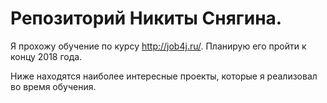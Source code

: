 # Репозиторий Никиты Снягина.

Я прохожу обучение по курсу  http://job4j.ru/. Планирую его пройти к концу 2018 года.

Ниже находятся наиболее интересные проекты, которые я реализовал во время обучения.
